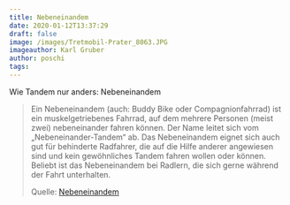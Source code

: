 ```yaml
---
title: Nebeneinandem
date: 2020-01-12T13:37:29
draft: false
image: /images/Tretmobil-Prater_8063.JPG
imageauthor: Karl Gruber
author: poschi
tags: 
---
```


Wie Tandem nur anders: Nebeneinandem

> Ein Nebeneinandem (auch: Buddy Bike oder Compagnionfahrrad) ist ein
> muskelgetriebenes Fahrrad, auf dem mehrere Personen (meist zwei) nebeneinander
> fahren können. Der Name leitet sich vom „Nebeneinander-Tandem“ ab.  Das
> Nebeneinandem eignet sich auch gut für behinderte Radfahrer, die auf die Hilfe
> anderer angewiesen sind und kein gewöhnliches Tandem fahren wollen oder
> können. Beliebt ist das Nebeneinandem bei Radlern, die sich gerne während der
> Fahrt unterhalten.
>
> Quelle: [Nebeneinandem](https://de.wikipedia.org/wiki/Nebeneinandem)
